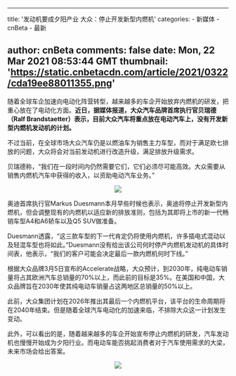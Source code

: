 
---
title: '发动机要成夕阳产业 大众：停止开发新型内燃机'
categories: 
    - 新媒体
    - cnBeta
    - 最新

author: cnBeta
comments: false
date: Mon, 22 Mar 2021 08:53:44 GMT
thumbnail: 'https://static.cnbetacdn.com/article/2021/0322/cda19ee88011355.png'
---

<div>   
随着全球车企加速向电动化阵营转型，越来越多的车企开始放弃内燃机的研发，把重心放在了电动化方面。<strong>近日，据媒体报道，大众汽车品牌首席执行官贝瑞德（Ralf Brandstaetter）表示，目前大众汽车将重点放在电动汽车上，没有开发新型内燃机发动机的计划。</strong><br>
 <p style="text-align: left;">不过当前，在全球市场大众汽车仍是以燃油车为销售主力车型，而对于满足欧七排放的问题，大众将会对当前发动机进行改造升级，满足排放升级需求。</p><p style="text-align: left;">贝瑞德称，“我们在一段时间内仍然需要它们，它们必须尽可能高效。大众需要从销售内燃机汽车中获得的收入，以资助电动汽车业务。”</p><p style="text-align:center"><a href="https://img1.mydrivers.com/img/20210322/ca48944c0ad446548f404677bf49a758.png" target="_blank"><img src="https://static.cnbetacdn.com/article/2021/0322/cda19ee88011355.png" referrerpolicy="no-referrer"></a></p><p style="text-align: left;">奥迪首席执行官Markus Duesmann本月早些时候也表示，奥迪将停止开发新型内燃机，但会调整现有的内燃机以适应新的排放准则，包括为其即将上市的新一代畅销车型A4和A6轿车以及Q5 SUV做准备。</p><p style="text-align: left;">Duesmann透露，“这三款车型的下一代肯定仍将使用内燃机，许多插电式混动以及轻混车型也将如此。”Duesmann没有给出该公司何时停产内燃机发动机的具体时间表，他表示，“我们的客户可能会决定最后一款内燃机何时下线。”</p><p style="text-align: left;">根据大众品牌3月5日宣布的Accelerate战略，大众预计，到2030年，纯电动车销量将占其欧洲汽车总销量的70%以上，而此前的目标是35%。在美国和中国，大众品牌旨在2030年使其纯电动车销量占这两地区总销量的50%以上。</p><p style="text-align: left;">此前，大众集团计划在2026年推出其最后一个内燃机平台，该平台的生命周期将在2040年结束。但是随着全球汽车电动化的加速来临，不排除大众这一计划发生变动。</p><p style="text-align: left;">此外，可以看出的是，随着越来越多的车企开始宣布停止内燃机的研发，汽车发动机也慢慢开始成为夕阳行业。而电动车能否挑起消费者对于汽车使用需求的大梁，未来市场会给出答案。</p><p style="text-align: center;"><a href="https://img1.mydrivers.com/img/20210322/6fc222a1d3bc41f4bc8c52c165dc04c0.png" target="_blank"><img src="https://static.cnbetacdn.com/article/2021/0322/e6af1180538a003.png" referrerpolicy="no-referrer"></a></p>   
</div>
            